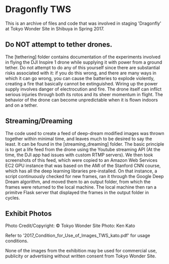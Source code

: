 # Dragonfly TWS

This is an archive of files and code that was involved in staging 'Dragonfly' at Tokyo Wonder Site in Shibuya in Spring 2017. 

## Do NOT attempt to tether drones.
The [tethering] folder contains documentation of the experiments involved in flying the DJI Inspire 1 drone while supplying it with power from a ground tether. Do not attempt to do any of this yourself since there are substantial risks associated with it: if you do this wrong, and there are many ways in which it can go wrong, you can cause the batteries to explode violently, creating a fire that basically cannot be extinguished. Wiring up the power supply involves danger of electrocution and fire. The drone itself can inflict serious injuries through both its rotos and its sheer momentum in flight. The behavior of the drone can become unpredictable when it is flown indoors and on a tether. 

## Streaming/Dreaming
The code used to create a feed of deep-dream modified images was thrown together within minimal time, and leaves much to be desired to say the least. It can be found in the [streaming_dreaming] folder. The basic principle is to get a life feed from the drone using the Youtube streaming API (At the time, the DJI app had issues with custom RTMP servers). We then took screenshots of this feed, which were copied to an Amazon Web Services EC2 GPU instance that was based on the AMI of the Stanford CNN course, which has all the deep learning libraries pre-installed. On that instance, a script continuously checked for new frames, ran it through the Google Deep Dream algorithm, and moved them to an output folder, from which the frames were returned to the local machine. The local machine then ran a primitve Flask server that displayed the frames in the output folder in cycles.

## Exhibit Photos
Photo Credit/Copyright:
© Tokyo Wonder Site Photo: Ken Kato

Refer to '2017_Condition_for_Use_of_Images_TWS_kato.pdf' for usage conditions.

None of the images from the exhibition may be used for commercial use, publicity or advertising without written consent from Tokyo Wonder Site. 

